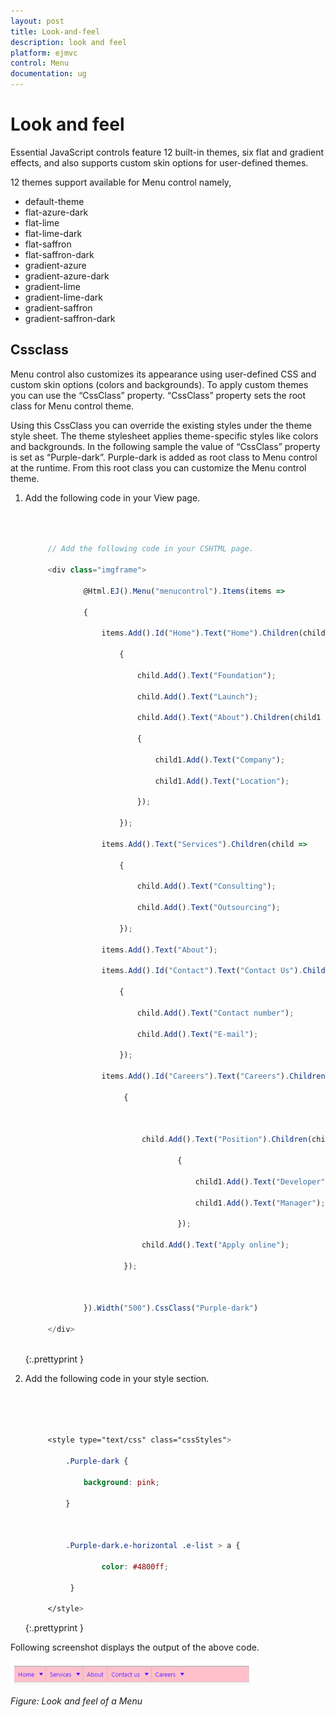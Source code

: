 ```yaml
---
layout: post
title: Look-and-feel
description: look and feel
platform: ejmvc
control: Menu
documentation: ug
---
```


# Look and feel

Essential JavaScript controls feature 12 built-in themes, six flat and gradient effects, and also supports custom skin options for user-defined themes.

12 themes support available for Menu control namely,

* default-theme
* flat-azure-dark
* flat-lime
* flat-lime-dark
* flat-saffron
* flat-saffron-dark
* gradient-azure
* gradient-azure-dark
* gradient-lime
* gradient-lime-dark
* gradient-saffron
* gradient-saffron-dark

## Cssclass

Menu control also customizes its appearance using user-defined CSS and custom skin options (colors and backgrounds). To apply custom themes you can use the “CssClass” property. “CssClass” property sets the root class for Menu control theme.

Using this CssClass you can override the existing styles under the theme style sheet. The theme stylesheet applies theme-specific styles like colors and backgrounds. In the following sample the value of “CssClass” property is set as “Purple-dark”. Purple-dark is added as root class to Menu control at the runtime. From this root class you can customize the Menu control theme.

1. Add the following code in your View page.



   ~~~ js



		// Add the following code in your CSHTML page.

		<div class="imgframe">

				@Html.EJ().Menu("menucontrol").Items(items =>

				{

					items.Add().Id("Home").Text("Home").Children(child =>

						{

							child.Add().Text("Foundation");

							child.Add().Text("Launch");

							child.Add().Text("About").Children(child1 =>

							{

								child1.Add().Text("Company");

								child1.Add().Text("Location");

							});

						});

					items.Add().Text("Services").Children(child =>

						{

							child.Add().Text("Consulting");

							child.Add().Text("Outsourcing");

						});

					items.Add().Text("About");

					items.Add().Id("Contact").Text("Contact Us").Children(child =>

						{

							child.Add().Text("Contact number");

							child.Add().Text("E-mail");

						});

					items.Add().Id("Careers").Text("Careers").Children(child =>

						 {



							 child.Add().Text("Position").Children(child1 =>

									 {

										 child1.Add().Text("Developer");

										 child1.Add().Text("Manager");

									 });

							 child.Add().Text("Apply online");

						 });



				}).Width("500").CssClass("Purple-dark")

		</div>



   ~~~
   {:.prettyprint }

2. Add the following code in your style section.


   ~~~ css




		<style type="text/css" class="cssStyles">

			.Purple-dark {

				background: pink;

			}



			.Purple-dark.e-horizontal .e-list > a {

					color: #4800ff;

			 }

		</style>

   ~~~
   {:.prettyprint }

Following screenshot displays the output of the above code.

![](Look-and-feel_images/Look-and-feel_img1.png)



_Figure: Look and feel of a Menu_

